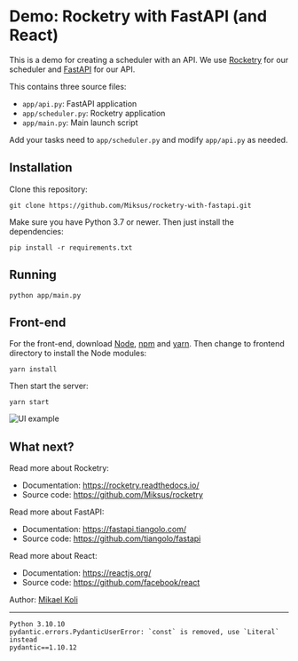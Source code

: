 # Demo: Rocketry with FastAPI (and React)

This is a demo for creating a scheduler with an API.
We use [Rocketry](https://rocketry.readthedocs.io/)
for our scheduler and [FastAPI](https://fastapi.tiangolo.com/)
for our API.

This contains three source files:

- ``app/api.py``: FastAPI application
- ``app/scheduler.py``: Rocketry application
- ``app/main.py``: Main launch script

Add your tasks need to ``app/scheduler.py`` and 
modify ``app/api.py`` as needed.

## Installation

Clone this repository:

```console
git clone https://github.com/Miksus/rocketry-with-fastapi.git
```

Make sure you have Python 3.7 or newer.
Then just install the dependencies:

```console
pip install -r requirements.txt
```

## Running

```console
python app/main.py
```

## Front-end

For the front-end, download [Node](https://nodejs.org/en/), [npm](https://www.npmjs.com/) and [yarn](https://classic.yarnpkg.com).
Then change to frontend directory to install the Node modules:

```npm
yarn install
```

Then start the server:

```npm
yarn start
```

![UI example](https://github.com/Miksus/rocketry-with-fastapi/blob/master/docs/demo.gif)

## What next?

Read more about Rocketry:

- Documentation: https://rocketry.readthedocs.io/
- Source code: https://github.com/Miksus/rocketry

Read more about FastAPI:

- Documentation: https://fastapi.tiangolo.com/
- Source code: https://github.com/tiangolo/fastapi

Read more about React:

- Documentation: https://reactjs.org/
- Source code: https://github.com/facebook/react


Author: [Mikael Koli](https://github.com/Miksus)


----

```
Python 3.10.10
pydantic.errors.PydanticUserError: `const` is removed, use `Literal` instead
pydantic==1.10.12
```
